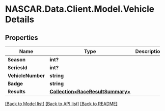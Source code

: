 # NASCAR.Data.Client.Model.VehicleDetails
## Properties

Name | Type | Description | Notes
------------ | ------------- | ------------- | -------------
**Season** | **int?** |  | [optional] 
**SeriesId** | **int?** |  | [optional] 
**VehicleNumber** | **string** |  | [optional] 
**Badge** | **string** |  | [optional] 
**Results** | [**Collection&lt;RaceResultSummary&gt;**](RaceResultSummary.md) |  | [optional] 

[[Back to Model list]](../README.md#documentation-for-models) [[Back to API list]](../README.md#documentation-for-api-endpoints) [[Back to README]](../README.md)

